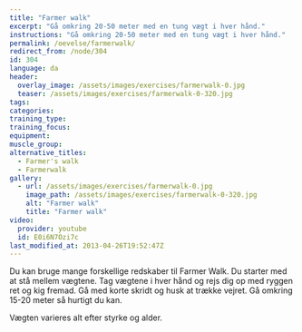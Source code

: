 ```yaml
---
title: "Farmer walk"
excerpt: "Gå omkring 20-50 meter med en tung vægt i hver hånd."
instructions: "Gå omkring 20-50 meter med en tung vægt i hver hånd."
permalink: /oevelse/farmerwalk/
redirect_from: /node/304
id: 304
language: da
header:
  overlay_image: /assets/images/exercises/farmerwalk-0.jpg
  teaser: /assets/images/exercises/farmerwalk-0-320.jpg
tags:
categories:
training_type: 
training_focus: 
equipment:
muscle_group:
alternative_titles:
  - Farmer's walk
  - Farmerwalk
gallery:
  - url: /assets/images/exercises/farmerwalk-0.jpg
    image_path: /assets/images/exercises/farmerwalk-0-320.jpg
    alt: "Farmer walk"
    title: "Farmer walk"
video:
  provider: youtube
  id: E0i6N7Ozi7c
last_modified_at: 2013-04-26T19:52:47Z
---
```


Du kan bruge mange forskellige redskaber til Farmer Walk. Du starter med at stå mellem vægtene. Tag vægtene i hver hånd og rejs dig op med ryggen ret og kig fremad. Gå med korte skridt og husk at trække vejret. Gå omkring 15-20 meter så hurtigt du kan.

Vægten varieres alt efter styrke og alder.
